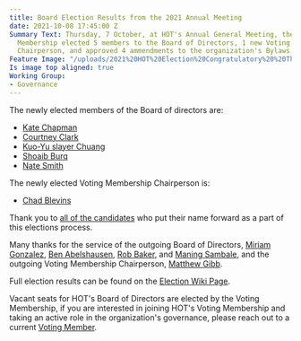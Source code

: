```yaml
---
title: Board Election Results from the 2021 Annual Meeting
date: 2021-10-08 17:45:00 Z
Summary Text: Thursday, 7 October, at HOT's Annual General Meeting, the HOT Voting
  Membership elected 5 members to the Board of Directors, 1 new Voting Membership
  Chairperson, and approved 4 ammendments to the organization's Bylaws.
Feature Image: "/uploads/2021%20HOT%20Election%20Congratulatory%20%20Thank%20You%20poster.png"
Is image top aligned: true
Working Group:
- Governance
---
```


The newly elected members of the Board of directors are:

- [Kate Chapman](https://www.hotosm.org/people/kate-chapman/)
- [Courtney Clark](https://www.hotosm.org/people/courtney-clark/)
- [Kuo-Yu slayer Chuang](https://www.hotosm.org/people/kuo-yu-slayer-chuang/)
- [Shoaib Burq](https://www.hotosm.org/people/shoaib-burq/)
- [Nate Smith](https://www.hotosm.org/people/nate-smith/)

The newly elected Voting Membership Chairperson is:

- [Chad Blevins](https://www.hotosm.org/people/chad-blevins/)

Thank you to [all of the candidates](https://wiki.openstreetmap.org/wiki/Humanitarian_OSM_Team/Board_Elections_2021#Nominations_for_Humanitarian_OpenStreetMap_Team_Board_of_Directors) who put their name forward as a part of this elections process.

Many thanks for the service of the outgoing Board of Directors, [Miriam Gonzalez](https://www.hotosm.org/people/miriam-gonzalez/), [Ben Abelshausen](https://www.hotosm.org/people/ben-abelshausen/), [Rob Baker](https://www.hotosm.org/people/rob-baker/), and [Maning Sambale](https://www.hotosm.org/people/maning-sambale/), and the outgoing Voting Membership Chairperson, [Matthew Gibb](https://www.hotosm.org/people/matthew-gibb/).

Full election results can be found on the [Election Wiki Page](https://wiki.openstreetmap.org/wiki/Humanitarian_OSM_Team/Board_Elections_2021).

Vacant seats for HOT's Board of Directors are elected by the Voting Membership, if you are interested in joining HOT's Voting Membership and taking an active role in the organization's governance, please reach out to a current [Voting Member](https://www.hotosm.org/voting-members).